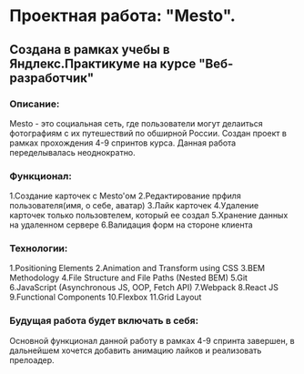 # Проектная работа: "Mesto".
## Создана в рамках учебы в Яндлекс.Практикуме на курсе "Веб-разработчик"
### Описание:
Mesto - это социальная сеть, где пользователи могут делаиться фотографиям с их путешествий по обширной России. Создан проект в рамках прохождения 4-9 спринтов курса. Данная работа переделывалась неоднократно.
### Функционал:
1.Создание карточек с Mesto'ом 2.Редактирование прфиля пользователя(имя, о себе, аватар) 3.Лайк карточек 4.Удаление карточек только пользовтелем, который ее создал 5.Хранение данных на удаленном сервере 6.Валидация форм на стороне клиента
### Технологии:
1.Positioning Elements 2.Animation and Transform using CSS 3.BEM Methodology 4.File Structure and File Paths (Nested BEM) 5.Git 6.JavaScript (Asynchronous JS, OOP, Fetch API) 7.Webpack 8.React JS 9.Functional Components 10.Flexbox 11.Grid Layout
### Будущая работа будет включать в себя:
Основной функционал данной работу в рамках 4-9 спринта завершен, в дальнейшем хочется добавить анимацию лайков и реализовать прелоадер.
